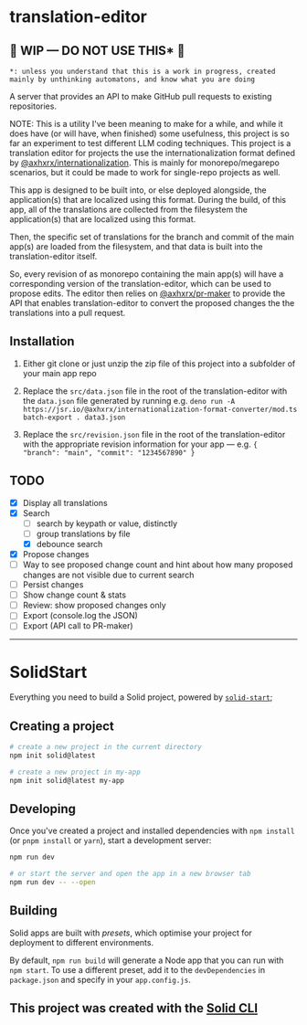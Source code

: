 # translation-editor

## 🚧 WIP — DO NOT USE THIS* 🚧

`*: unless you understand that this is a work in progress, created mainly by unthinking automatons, and know what you are doing`

A server that provides an API to make GitHub pull requests to existing repositories.

NOTE: This is a utility I've been meaning to make for a while, and while it does have (or will have, when finished) some usefulness, this project is so far an experiment to test different LLM coding techniques.
This project is a translation editor for projects the use the internationalization format defined by [@axhxrx/internationalization](https://jsr.io/@axhxrx/internationalization). This is mainly for monorepo/megarepo scenarios, but it could be made to work for single-repo projects as well.

This app is designed to be built into, or else deployed alongside, the application(s) that are localized using this format. During the build, of this app, all of the translations are collected from the filesystem the application(s) that are localized using this format.

Then, the specific set of translations for the branch and commit of the main app(s) are loaded from the filesystem, and that data is built into the translation-editor itself.

So, every revision of as monorepo containing the main app(s) will have a corresponding version of the translation-editor, which can be used to propose edits. The editor then relies on [@axhxrx/pr-maker](https://jsr.io/@axhxrx/pr-maker) to provide the API that enables translation-editor to convert the proposed changes the the translations into a pull request.

## Installation

1. Either git clone or just unzip the zip file of this project into a subfolder of your main app repo

2. Replace the `src/data.json` file in the root of the translation-editor with the `data.json` file generated by running e.g. `deno run -A https://jsr.io/@axhxrx/internationalization-format-converter/mod.ts  batch-export . data3.json`


3. Replace the `src/revision.json` file in the root of the translation-editor with the appropriate revision information for your app — e.g. `{ "branch": "main", "commit": "1234567890" }`

## TODO

-[x] Display all translations
-[x] Search
  -[ ] search by keypath or value, distinctly
  -[ ] group translations by file
  -[x] debounce search
-[x] Propose changes
-[ ] Way to see proposed change count and hint about how many proposed changes are not visible due to current search
-[ ] Persist changes
-[ ] Show change count & stats
-[ ] Review: show proposed changes only
-[ ] Export (console.log the JSON)
-[ ] Export (API call to PR-maker)

----

# SolidStart

Everything you need to build a Solid project, powered by [`solid-start`](https://start.solidjs.com);

## Creating a project

```bash
# create a new project in the current directory
npm init solid@latest

# create a new project in my-app
npm init solid@latest my-app
```

## Developing

Once you've created a project and installed dependencies with `npm install` (or `pnpm install` or `yarn`), start a development server:

```bash
npm run dev

# or start the server and open the app in a new browser tab
npm run dev -- --open
```

## Building

Solid apps are built with _presets_, which optimise your project for deployment to different environments.

By default, `npm run build` will generate a Node app that you can run with `npm start`. To use a different preset, add it to the `devDependencies` in `package.json` and specify in your `app.config.js`.

## This project was created with the [Solid CLI](https://solid-cli.netlify.app)
